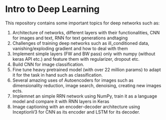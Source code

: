 # Intro to Deep Learning
   This repository contains some important topics for deep networks such as:
1. Architecture of networks, different layers with their functionalities, CNN for images and text, RNN for text generations andtaging
2. Challenges of training deep networks such as ill_conditioned data, vanishing/exploding gradient and how to deal with them
3. Implement simple layers (FW and BW pass) only with numpy (without keras API etc.) and feature them with regularizer, dropout etc.
4. Build CNN for image classification. 
5. Fine tune heavy pretrained model (with over 22 million params) to adapt it for the task in hand such as classification. 
6. Several amazing uses of Autoencoders for images such as dimensionality reduction, image search, denoising, creating new images ects.
7. Implemnet an simple RRN network using NumPy, train it as a language model and compare it with RNN layers in Keras
8. Image captioning with an encoder-decoder architecture using InceptionV3 for CNN as its encoder and LSTM for its decoder.  
